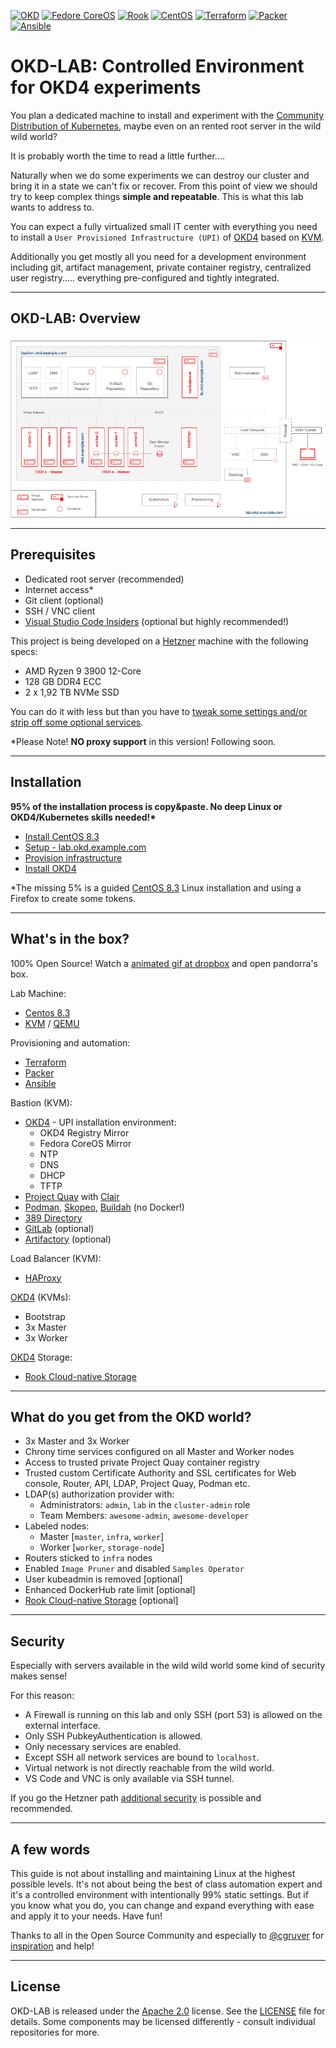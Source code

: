 [![OKD](https://img.shields.io/badge/okd-4.7.0--0.okd--2021--04--24--103438-red.svg)](https://www.okd.io) [![Fedore CoreOS](https://img.shields.io/badge/fcos-33.20210328.3.0-blue.svg)](https://getfedora.org/en/coreos?stream=stable) [![Rook](https://img.shields.io/badge/rook-1.5.9-blue.svg)](https://rook.io/) [![CentOS](https://img.shields.io/badge/centos-8.3.2011-orange.svg)](https://www.centos.org/) [![Terraform](https://img.shields.io/badge/terraform-0.13.6-blueviolet.svg)](https://www.terraform.io/) [![Packer](https://img.shields.io/badge/packer-1.7.0-blueviolet.svg)](https://www.packer.io/) [![Ansible](https://img.shields.io/badge/ansible-2.9.18-red.svg)](https://www.ansible.com/)


# OKD-LAB: Controlled Environment for OKD4 experiments

You plan a dedicated machine to install and experiment with the [Community Distribution of Kubernetes](https://www.okd.io/), maybe even on an rented root server in the wild wild world?

It is probably worth the time to read a little further....

Naturally when we do some experiments we can destroy our cluster and bring it in a state we can't fix or recover. From this point of view we should try to keep complex things __simple and repeatable__. This is what this lab wants to address to.

You can expect a fully virtualized small IT center with everything you need to install a `User Provisioned Infrastructure (UPI)` of [OKD4](https://www.okd.io/) based on [KVM](https://www.linux-kvm.org). 

Additionally you get mostly all you need for a development environment including git, artifact management, private container registry, centralized user registry..... everything pre-configured and tightly integrated.

* * *

## OKD-LAB: Overview

![OKD-LAB Overview](docs/images/okd-lab.png)

* * *

## Prerequisites

- Dedicated root server (recommended)
- Internet access*
- Git client (optional)
- SSH / VNC client
- [Visual Studio Code Insiders](https://code.visualstudio.com/insiders/) (optional but highly recommended!)

This project is being developed on a [Hetzner](https://www.hetzner.com) machine with the following specs:

- AMD Ryzen 9 3900 12-Core
- 128 GB DDR4 ECC
- 2 x 1,92 TB NVMe SSD

You can do it with less but than you have to [tweak some settings and/or strip off some optional services](docs/02_sizing.md).

*Please Note! __NO proxy support__ in this version! Following soon.

* * *

## Installation

__95% of the installation process is copy&paste. No deep Linux or OKD4/Kubernetes skills needed!*__

- [Install CentOS 8.3](docs/00_install_centos.md)
- [Setup - lab.okd.example.com](docs/01_setup_lab.md)
- [Provision infrastructure](docs/02_provision_infrastructure.md)
- [Install OKD4](docs/03_install_okd.md)

*The missing 5% is a guided [CentOS 8.3](docs/00_install_centos.md) Linux installation and using a Firefox to create some tokens.

* * *

## What's in the box?

100% Open Source! Watch a [animated gif at dropbox](https://www.dropbox.com/s/ryehh25b5s9yfij/OKD-LAB.gif?dl=0) and open pandorra's box.

Lab Machine:

- [Centos 8.3](https://www.centos.org/)
- [KVM](https://www.linux-kvm.org) / [QEMU](https://www.qemu.org)

Provisioning and automation:

- [Terraform](https://www.terraform.io)
- [Packer](https://www.packer.io/)
- [Ansible](https://www.ansible.com/)

Bastion (KVM):

- [OKD4](https://www.okd.io) - UPI installation environment:
  - OKD4 Registry Mirror
  - Fedora CoreOS Mirror
  - NTP
  - DNS
  - DHCP
  - TFTP
- [Project Quay](https://www.projectquay.io/) with [Clair](https://github.com/quay/clair)
- [Podman](https://podman.io/), [Skopeo](https://github.com/containers/skopeo), [Buildah](https://github.com/containers/buildah/) (no Docker!)
- [389 Directory](https://directory.fedoraproject.org/)
- [GitLab](https://about.gitlab.com/) (optional)
- [Artifactory](https://jfrog.com/open-source/) (optional)

Load Balancer (KVM):

- [HAProxy](https://www.haproxy.org/)

[OKD4](https://www.okd.io) (KVMs):

- Bootstrap
- 3x Master
- 3x Worker

[OKD4](https://www.okd.io) Storage:

- [Rook Cloud-native Storage](https://rook.io/)

* * *

## What do you get from the OKD world?

- 3x Master and 3x Worker
- Chrony time services configured on all Master and Worker nodes
- Access to trusted private Project Quay container registry 
- Trusted custom Certificate Authority and SSL certificates for Web console, Router, API, LDAP, Project Quay, Podman etc.
- LDAP(s) authorization provider with:
  * Administrators: `admin`, `lab` in the `cluster-admin` role
  * Team Members: `awesome-admin`, `awesome-developer`
- Labeled nodes:
  * Master [`master`, `infra`, `worker`]
  * Worker [`worker`, `storage-node`]
- Routers sticked to `infra` nodes
- Enabled `Image Pruner` and disabled `Samples Operator`
- User kubeadmin is removed [optional]
- Enhanced DockerHub rate limit [optional]
- [Rook Cloud-native Storage](https://rook.io/) [optional]

* * *

## Security

Especially with servers available in the wild wild world some kind of security makes sense!

For this reason:
  
  * A Firewall is running on this lab and only SSH (port 53) is allowed on the external interface.
  * Only SSH PubkeyAuthentication is allowed.
  * Only necessary services are enabled.
  * Except SSH all network services are bound to `localhost`.
  * Virtual network is not directly reachable from the wild world.
  * VS Code and VNC is only available via SSH tunnel.

If you go the Hetzner path [additional security](docs/00_hetzner.md) is possible and recommended.

* * *

## A few words

This guide is not about installing and maintaining Linux at the highest possible levels. It's not about being the best of class automation expert and it's a controlled environment with intentionally 99% static settings. But if you know what you do, you can change and expand  everything with ease and apply it to your needs. Have fun!

Thanks to all in the Open Source Community and especially to [@cgruver](https://github.com/cgruver) for [inspiration](https://github.com/cgruver/okd4-upi-lab-setup) and help!


* * *

## License

OKD-LAB is released under the [Apache 2.0](http://www.apache.org/licenses/LICENSE-2.0.html) license. See the [LICENSE](https://github.com/disposab1e/okd-lab/blob/master/LICENSE) file for details. Some components may be licensed differently - consult individual repositories for more.
